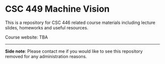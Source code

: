 # CSC 449 Machine Vision

This is a repository for CSC 446 related course materials including lecture slides, homeworks and useful resources. 

Course website: TBA

---
**Side note**: Please contact me if you would like to see this repository removed for any administration reasons.
